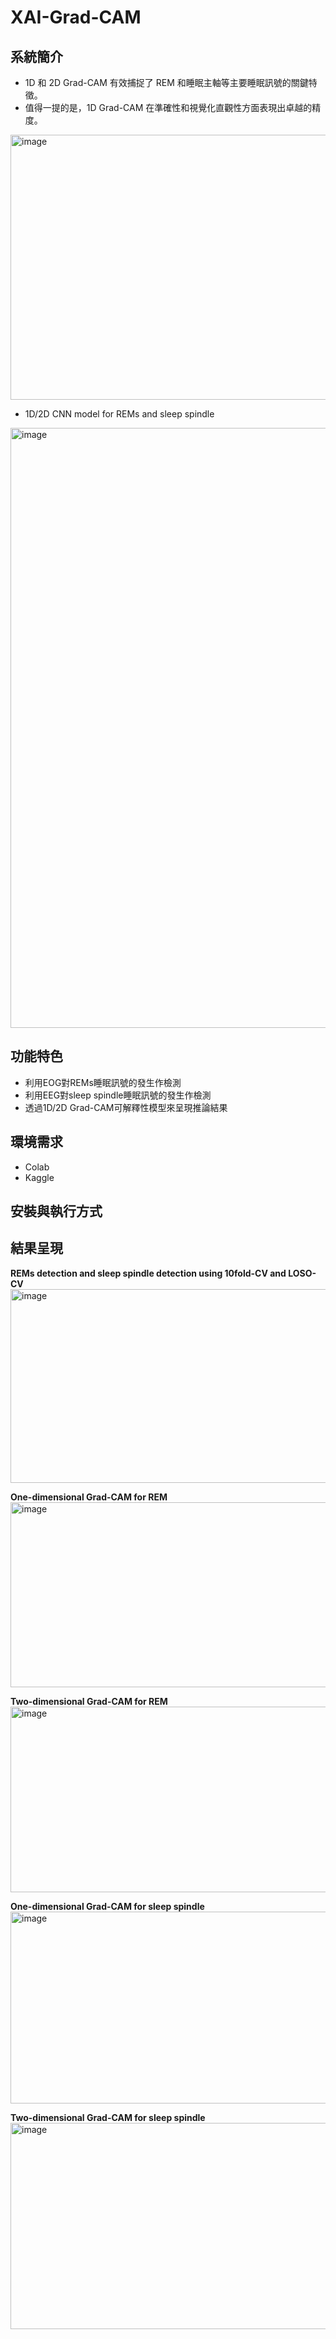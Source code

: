 # XAI-Grad-CAM
## 系統簡介
- 1D 和 2D Grad-CAM 有效捕捉了 REM 和睡眠主軸等主要睡眠訊號的關鍵特徵。
- 值得一提的是，1D Grad-CAM 在準確性和視覺化直觀性方面表現出卓越的精度。
<img width="605" height="424" alt="image" src="https://github.com/user-attachments/assets/c8c178f5-6384-417c-a476-16d95ec770f5" />

- 1D/2D CNN model for REMs and sleep spindle
<img width="1763" height="960" alt="image" src="https://github.com/user-attachments/assets/b7e916e9-92ec-4169-870a-3f49009e78ff" />




## 功能特色
- 利用EOG對REMs睡眠訊號的發生作檢測
- 利用EEG對sleep spindle睡眠訊號的發生作檢測
- 透過1D/2D Grad-CAM可解釋性模型來呈現推論結果

## 環境需求
- Colab
- Kaggle


## 安裝與執行方式




## 結果呈現
**REMs detection and sleep spindle detection using 10fold-CV and LOSO-CV**
<img width="975" height="310" alt="image" src="https://github.com/user-attachments/assets/24d37df9-bfd4-460e-a72c-6ae1ed3d4dd2" />

**One-dimensional Grad-CAM for REM**
<img width="758" height="296" alt="image" src="https://github.com/user-attachments/assets/48cae303-cbd2-431d-8de4-90b0f77d2dca" />

**Two-dimensional Grad-CAM for REM**
<img width="835" height="297" alt="image" src="https://github.com/user-attachments/assets/94c89dd6-eab5-4f77-953a-392b2ef5f27b" />

**One-dimensional Grad-CAM for sleep spindle**
<img width="778" height="307" alt="image" src="https://github.com/user-attachments/assets/47eef66c-2858-4a55-a9f9-d7d65089075d" />

**Two-dimensional Grad-CAM for sleep spindle**
<img width="852" height="330" alt="image" src="https://github.com/user-attachments/assets/c4ab8e8a-e9ff-47b5-bf0d-9e58c8683bc1" />

